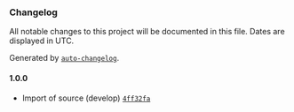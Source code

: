 ### Changelog

All notable changes to this project will be documented in this file. Dates are displayed in UTC.

Generated by [`auto-changelog`](https://github.com/CookPete/auto-changelog).

#### 1.0.0

- Import of source (develop) [`4ff32fa`](https://github.com/rdkcentral/meta-image-assembler/commit/4ff32fadaa4dba0422152d03558c64755a80f35d)
